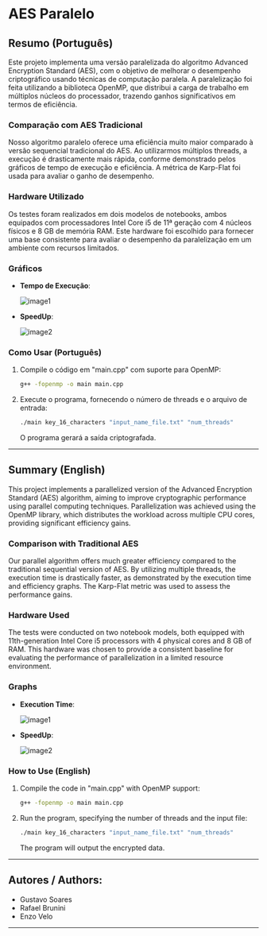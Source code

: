 # AES Paralelo

## Resumo (Português)

Este projeto implementa uma versão paralelizada do algoritmo Advanced Encryption Standard (AES), com o objetivo de melhorar o desempenho criptográfico usando técnicas de computação paralela. A paralelização foi feita utilizando a biblioteca OpenMP, que distribui a carga de trabalho em múltiplos núcleos do processador, trazendo ganhos significativos em termos de eficiência.

### Comparação com AES Tradicional

Nosso algoritmo paralelo oferece uma eficiência muito maior comparado à versão sequencial tradicional do AES. Ao utilizarmos múltiplos threads, a execução é drasticamente mais rápida, conforme demonstrado pelos gráficos de tempo de execução e eficiência. A métrica de Karp-Flat foi usada para avaliar o ganho de desempenho.

### Hardware Utilizado

Os testes foram realizados em dois modelos de notebooks, ambos equipados com processadores Intel Core i5 de 11ª geração com 4 núcleos físicos e 8 GB de memória RAM. Este hardware foi escolhido para fornecer uma base consistente para avaliar o desempenho da paralelização em um ambiente com recursos limitados.

### Gráficos

- **Tempo de Execução**:

  ![image1](https://github.com/user-attachments/assets/2e70ff93-ed6c-4f51-89d2-f660522a1338)

- **SpeedUp**:
  
  ![image2](https://github.com/user-attachments/assets/2fbccb76-e6d4-4d77-9e6c-2611d17bdbb2)

### Como Usar (Português)

1. Compile o código em "main.cpp" com suporte para OpenMP:

    ```bash
    g++ -fopenmp -o main main.cpp
    ```

2. Execute o programa, fornecendo o número de threads e o arquivo de entrada:

    ```bash
    ./main key_16_characters "input_name_file.txt" "num_threads"
    ```

    O programa gerará a saída criptografada.

---

## Summary (English)

This project implements a parallelized version of the Advanced Encryption Standard (AES) algorithm, aiming to improve cryptographic performance using parallel computing techniques. Parallelization was achieved using the OpenMP library, which distributes the workload across multiple CPU cores, providing significant efficiency gains.

### Comparison with Traditional AES

Our parallel algorithm offers much greater efficiency compared to the traditional sequential version of AES. By utilizing multiple threads, the execution time is drastically faster, as demonstrated by the execution time and efficiency graphs. The Karp-Flat metric was used to assess the performance gains.

### Hardware Used

The tests were conducted on two notebook models, both equipped with 11th-generation Intel Core i5 processors with 4 physical cores and 8 GB of RAM. This hardware was chosen to provide a consistent baseline for evaluating the performance of parallelization in a limited resource environment.

### Graphs

- **Execution Time**:

  ![image1](https://github.com/user-attachments/assets/2e70ff93-ed6c-4f51-89d2-f660522a1338)

- **SpeedUp**:
  
  ![image2](https://github.com/user-attachments/assets/2fbccb76-e6d4-4d77-9e6c-2611d17bdbb2)

### How to Use (English)

1. Compile the code in "main.cpp" with OpenMP support:

    ```bash
    g++ -fopenmp -o main main.cpp
    ```

2. Run the program, specifying the number of threads and the input file:

    ```bash
    ./main key_16_characters "input_name_file.txt" "num_threads"
    ```

    The program will output the encrypted data.

---

## Autores / Authors:

- Gustavo Soares
- Rafael Brunini
- Enzo Velo

---
